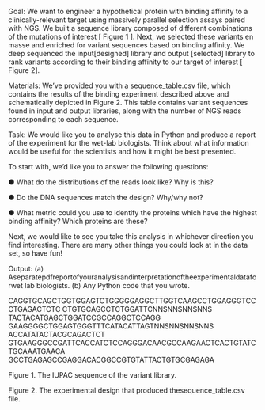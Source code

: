 Goal: We want to engineer a hypothetical protein with binding affinity to a clinically-relevant target using massively parallel selection assays paired with NGS. We built a sequence library composed of different combinations of the mutations of interest [ ​Figure 1​ ]. Next, we selected these variants en masse​ and enriched for variant sequences based on binding affinity. We deep sequenced the input​ [designed] library and ​output​ [selected] library to rank variants according to their binding affinity to our target of interest [ ​Figure 2 ​].

Materials: ​We’ve provided you with a ​sequence_table.csv​ file, which contains the results of the binding experiment described above and schematically depicted in​ Figure 2​. This table contains variant sequences found in ​input​ and ​output​ libraries, along with the number of NGS reads corresponding to each sequence.

Task: ​We would like you to analyse this data in Python and produce a report of the experiment for the wet-lab biologists. Think about what information would be useful for the scientists and how it might be best presented.

To start with, we’d like you to answer the following questions:

● What do the distributions of the reads look like? Why is this?

● Do the DNA sequences match the design? Why/why not?

● What metric could you use to identify the proteins which have the highest binding affinity? Which proteins are these?

Next, we would like to see you take this analysis in whichever direction you find interesting. There are many other things you could look at in the data set, so have fun!

Output:
(a) Aseparatepdfreportofyouranalysisandinterpretationoftheexperimentaldataforwet lab biologists.
(b) Any Python code that you wrote.

CAGGTGCAGCTGGTGGAGTCTGGGGGAGGCTTGGTCAAGCCTGGAGGGTCCCTGAGACTCTC CTGTGCAGCCTCTGGATTC​NNSNNSNNSNNS​TACTACATGAGCTGGATCCGCCAGGCTCCAGG GAAGGGGCTGGAGTGGGTTTCATACATTAGT​NNSNNSNNSNNS​ACCATATACTACGCAGACTCT GTGAAGGGCCGATTCACCATCTCCAGGGACAACGCCAAGAACTCACTGTATCTGCAAATGAACA GCCTGAGAGCCGAGGACACGGCCGTGTATTACTGTGCGAGAGA

Figure 1​. The IUPAC sequence of the variant library.
 


Figure 2. ​The experimental design that produced the ​sequence_table.csv​ file.
 
